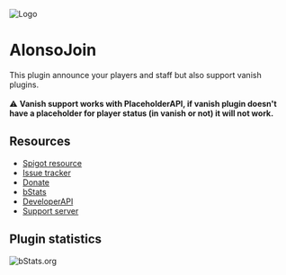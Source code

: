 ![Logo](https://i.imgur.com/eie4iu4.png)

# AlonsoJoin
This plugin announce your players and staff but also support vanish plugins.\
\
⚠️ **Vanish support works with PlaceholderAPI, if vanish plugin doesn't have a placeholder for player status (in vanish or not) it will not work.**
## Resources
- [Spigot resource](https://alonsoaliaga.com/AlonsoJoin)
- [Issue tracker](https://github.com/AlonsoAliaga/AlonsoJoin/issues)
- [Donate](https://paypal.me/AlonsoAliaga)
- [bStats](https://bstats.org/plugin/bukkit/AlonsoJoin)
- [DeveloperAPI](https://github.com/AlonsoAliaga/AlonsoJoin/wiki/AlonsoJoinAPI)
- [Support server](https://alonsoaliaga.com/discord)

## Plugin statistics
![bStats.org](https://bstats.org/signatures/bukkit/AlonsoJoin.svg)
